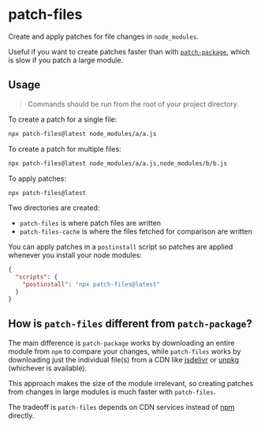# patch-files

Create and apply patches for file changes in `node_modules`.

Useful if you want to create patches faster than with [`patch-package`](https://github.com/ds300/patch-package), which is slow if you patch a large module.

## Usage

> Commands should be run from the root of your project directory.

To create a patch for a single file:

```bash
npx patch-files@latest node_modules/a/a.js
```

To create a patch for multiple files:

```bash
npx patch-files@latest node_modules/a/a.js,node_modules/b/b.js
```

To apply patches:

```bash
npx patch-files@latest
```

Two directories are created:

- `patch-files` is where patch files are written
- `patch-files-cache` is where the files fetched for comparison are written

You can apply patches in a `postinstall` script so patches are applied whenever you install your node modules:

```json
{
  "scripts": {
    "postinstall": "npx patch-files@latest"
  }
}
```

## How is `patch-files` different from `patch-package`?

The main difference is `patch-package` works by downloading an entire module from `npm` to compare your changes, while `patch-files` works by downloading just the individual file(s) from a CDN like [jsdelivr](https://www.jsdelivr.com/) or [unpkg](https://unpkg.com) (whichever is available).

This approach makes the size of the module irrelevant, so creating patches from changes in large modules is much faster with `patch-files`.

The tradeoff is `patch-files` depends on CDN services instead of [npm](https://www.npmjs.com) directly.
